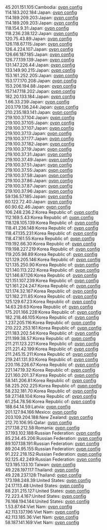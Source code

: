 45.201.151.105:Cambodia: [ovpn config](vpn/45_201_151_105.ovpn)  
114.183.202.184:Japan: [ovpn config](vpn/114_183_202_184.ovpn)  
114.189.209.203:Japan: [ovpn config](vpn/114_189_209_203.ovpn)  
114.189.209.203:Japan: [ovpn config](vpn/114_189_209_203.ovpn)  
118.154.9.31:Japan: [ovpn config](vpn/118_154_9_31.ovpn)  
118.236.238.122:Japan: [ovpn config](vpn/118_236_238_122.ovpn)  
120.75.43.89:Japan: [ovpn config](vpn/120_75_43_89.ovpn)  
126.118.67.115:Japan: [ovpn config](vpn/126_118_67_115.ovpn)  
126.4.224.107:Japan: [ovpn config](vpn/126_4_224_107.ovpn)  
126.66.187.185:Japan: [ovpn config](vpn/126_66_187_185.ovpn)  
126.77.139.139:Japan: [ovpn config](vpn/126_77_139_139.ovpn)  
131.147.226.44:Japan: [ovpn config](vpn/131_147_226_44.ovpn)  
133.149.90.215:Japan: [ovpn config](vpn/133_149_90_215.ovpn)  
153.161.252.205:Japan: [ovpn config](vpn/153_161_252_205.ovpn)  
153.177.170.208:Japan: [ovpn config](vpn/153_177_170_208.ovpn)  
153.206.194.88:Japan: [ovpn config](vpn/153_206_194_88.ovpn)  
157.147.118.202:Japan: [ovpn config](vpn/157_147_118_202.ovpn)  
182.20.133.184:Japan: [ovpn config](vpn/182_20_133_184.ovpn)  
1.66.33.239:Japan: [ovpn config](vpn/1_66_33_239.ovpn)  
203.179.136.244:Japan: [ovpn config](vpn/203_179_136_244.ovpn)  
210.235.183.141:Japan: [ovpn config](vpn/210_235_183_141.ovpn)  
219.100.37.104:Japan: [ovpn config](vpn/219_100_37_104.ovpn)  
219.100.37.105:Japan: [ovpn config](vpn/219_100_37_105.ovpn)  
219.100.37.107:Japan: [ovpn config](vpn/219_100_37_107.ovpn)  
219.100.37.13:Japan: [ovpn config](vpn/219_100_37_13.ovpn)  
219.100.37.177:Japan: [ovpn config](vpn/219_100_37_177.ovpn)  
219.100.37.182:Japan: [ovpn config](vpn/219_100_37_182.ovpn)  
219.100.37.19:Japan: [ovpn config](vpn/219_100_37_19.ovpn)  
219.100.37.31:Japan: [ovpn config](vpn/219_100_37_31.ovpn)  
219.100.37.49:Japan: [ovpn config](vpn/219_100_37_49.ovpn)  
219.100.37.51:Japan: [ovpn config](vpn/219_100_37_51.ovpn)  
219.100.37.55:Japan: [ovpn config](vpn/219_100_37_55.ovpn)  
219.100.37.58:Japan: [ovpn config](vpn/219_100_37_58.ovpn)  
219.100.37.86:Japan: [ovpn config](vpn/219_100_37_86.ovpn)  
219.100.37.87:Japan: [ovpn config](vpn/219_100_37_87.ovpn)  
219.100.37.96:Japan: [ovpn config](vpn/219_100_37_96.ovpn)  
59.136.57.185:Japan: [ovpn config](vpn/59_136_57_185.ovpn)  
60.122.72.40:Japan: [ovpn config](vpn/60_122_72_40.ovpn)  
60.90.62.46:Japan: [ovpn config](vpn/60_90_62_46.ovpn)  
106.248.236.2:Korea Republic of: [ovpn config](vpn/106_248_236_2.ovpn)  
112.169.5.43:Korea Republic of: [ovpn config](vpn/112_169_5_43.ovpn)  
118.128.105.139:Korea Republic of: [ovpn config](vpn/118_128_105_139.ovpn)  
118.41.236.148:Korea Republic of: [ovpn config](vpn/118_41_236_148.ovpn)  
118.47.135.231:Korea Republic of: [ovpn config](vpn/118_47_135_231.ovpn)  
118.47.161.55:Korea Republic of: [ovpn config](vpn/118_47_161_55.ovpn)  
119.192.66.30:Korea Republic of: [ovpn config](vpn/119_192_66_30.ovpn)  
119.198.227.219:Korea Republic of: [ovpn config](vpn/119_198_227_219.ovpn)  
119.205.98.89:Korea Republic of: [ovpn config](vpn/119_205_98_89.ovpn)  
121.129.205.146:Korea Republic of: [ovpn config](vpn/121_129_205_146.ovpn)  
121.135.250.90:Korea Republic of: [ovpn config](vpn/121_135_250_90.ovpn)  
121.140.113.222:Korea Republic of: [ovpn config](vpn/121_140_113_222.ovpn)  
121.146.87.126:Korea Republic of: [ovpn config](vpn/121_146_87_126.ovpn)  
121.151.107.239:Korea Republic of: [ovpn config](vpn/121_151_107_239.ovpn)  
121.161.224.247:Korea Republic of: [ovpn config](vpn/121_161_224_247.ovpn)  
121.174.32.167:Korea Republic of: [ovpn config](vpn/121_174_32_167.ovpn)  
121.182.211.85:Korea Republic of: [ovpn config](vpn/121_182_211_85.ovpn)  
125.129.67.23:Korea Republic of: [ovpn config](vpn/125_129_67_23.ovpn)  
14.63.29.63:Korea Republic of: [ovpn config](vpn/14_63_29_63.ovpn)  
175.201.166.228:Korea Republic of: [ovpn config](vpn/175_201_166_228.ovpn)  
182.218.46.105:Korea Republic of: [ovpn config](vpn/182_218_46_105.ovpn)  
1.237.205.116:Korea Republic of: [ovpn config](vpn/1_237_205_116.ovpn)  
210.222.253.161:Korea Republic of: [ovpn config](vpn/210_222_253_161.ovpn)  
211.183.202.54:Korea Republic of: [ovpn config](vpn/211_183_202_54.ovpn)  
211.199.38.57:Korea Republic of: [ovpn config](vpn/211_199_38_57.ovpn)  
211.211.123.221:Korea Republic of: [ovpn config](vpn/211_211_123_221.ovpn)  
211.221.42.199:Korea Republic of: [ovpn config](vpn/211_221_42_199.ovpn)  
211.245.15.211:Korea Republic of: [ovpn config](vpn/211_245_15_211.ovpn)  
219.241.131.93:Korea Republic of: [ovpn config](vpn/219_241_131_93.ovpn)  
220.116.226.67:Korea Republic of: [ovpn config](vpn/220_116_226_67.ovpn)  
221.147.19.32:Korea Republic of: [ovpn config](vpn/221_147_19_32.ovpn)  
221.160.201.37:Korea Republic of: [ovpn config](vpn/221_160_201_37.ovpn)  
58.141.206.81:Korea Republic of: [ovpn config](vpn/58_141_206_81.ovpn)  
58.225.202.225:Korea Republic of: [ovpn config](vpn/58_225_202_225.ovpn)  
58.232.181.70:Korea Republic of: [ovpn config](vpn/58_232_181_70.ovpn)  
59.27.148.104:Korea Republic of: [ovpn config](vpn/59_27_148_104.ovpn)  
61.254.78.56:Korea Republic of: [ovpn config](vpn/61_254_78_56.ovpn)  
188.64.14.59:Latvia: [ovpn config](vpn/188_64_14_59.ovpn)  
201.127.94.166:Mexico: [ovpn config](vpn/201_127_94_166.ovpn)  
203.109.204.188:New Zealand: [ovpn config](vpn/203_109_204_188.ovpn)  
212.70.106.95:Qatar: [ovpn config](vpn/212_70_106_95.ovpn)  
217.138.212.58:Romania: [ovpn config](vpn/217_138_212_58.ovpn)  
37.193.102.188:Russian Federation: [ovpn config](vpn/37_193_102_188.ovpn)  
85.234.45.206:Russian Federation: [ovpn config](vpn/85_234_45_206.ovpn)  
89.107.138.191:Russian Federation: [ovpn config](vpn/89_107_138_191.ovpn)  
89.204.95.155:Russian Federation: [ovpn config](vpn/89_204_95_155.ovpn)  
91.222.218.152:Russian Federation: [ovpn config](vpn/91_222_218_152.ovpn)  
92.125.42.249:Russian Federation: [ovpn config](vpn/92_125_42_249.ovpn)  
123.195.133.10:Taiwan: [ovpn config](vpn/123_195_133_10.ovpn)  
49.228.197.117:Thailand: [ovpn config](vpn/49_228_197_117.ovpn)  
49.228.237.128:Thailand: [ovpn config](vpn/49_228_237_128.ovpn)  
173.198.248.39:United States: [ovpn config](vpn/173_198_248_39.ovpn)  
24.17.113.48:United States: [ovpn config](vpn/24_17_113_48.ovpn)  
68.231.215.127:United States: [ovpn config](vpn/68_231_215_127.ovpn)  
72.223.4.167:United States: [ovpn config](vpn/72_223_4_167.ovpn)  
76.168.194.144:United States: [ovpn config](vpn/76_168_194_144.ovpn)  
1.53.87.64:Viet Nam: [ovpn config](vpn/1_53_87_64.ovpn)  
42.113.137.196:Viet Nam: [ovpn config](vpn/42_113_137_196.ovpn)  
42.113.185.36:Viet Nam: [ovpn config](vpn/42_113_185_36.ovpn)  
58.187.141.169:Viet Nam: [ovpn config](vpn/58_187_141_169.ovpn)  
